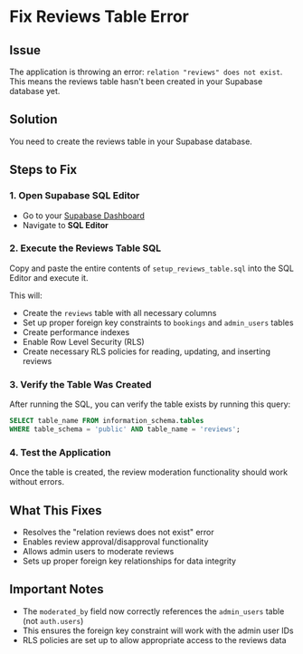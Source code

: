 # Fix Reviews Table Error

## Issue

The application is throwing an error: `relation "reviews" does not exist`. This means the reviews table hasn't been created in your Supabase database yet.

## Solution

You need to create the reviews table in your Supabase database.

## Steps to Fix

### 1. Open Supabase SQL Editor

- Go to your [Supabase Dashboard](https://supabase.com/dashboard)
- Navigate to **SQL Editor**

### 2. Execute the Reviews Table SQL

Copy and paste the entire contents of `setup_reviews_table.sql` into the SQL Editor and execute it.

This will:

- Create the `reviews` table with all necessary columns
- Set up proper foreign key constraints to `bookings` and `admin_users` tables
- Create performance indexes
- Enable Row Level Security (RLS)
- Create necessary RLS policies for reading, updating, and inserting reviews

### 3. Verify the Table Was Created

After running the SQL, you can verify the table exists by running this query:

```sql
SELECT table_name FROM information_schema.tables
WHERE table_schema = 'public' AND table_name = 'reviews';
```

### 4. Test the Application

Once the table is created, the review moderation functionality should work without errors.

## What This Fixes

- Resolves the "relation reviews does not exist" error
- Enables review approval/disapproval functionality
- Allows admin users to moderate reviews
- Sets up proper foreign key relationships for data integrity

## Important Notes

- The `moderated_by` field now correctly references the `admin_users` table (not `auth.users`)
- This ensures the foreign key constraint will work with the admin user IDs
- RLS policies are set up to allow appropriate access to the reviews data
